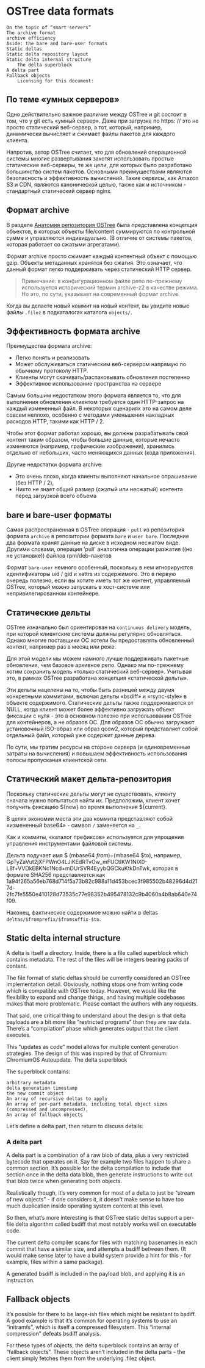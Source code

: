 # OSTree data formats

    On the topic of “smart servers”
    The archive format
    archive efficiency
    Aside: the bare and bare-user formats
    Static deltas
    Static delta repository layout
    Static delta internal structure
        The delta superblock
    A delta part
    Fallback objects
        Licensing for this document:

## По теме «умных серверов»

Одно действительно важное различие между OSTree и git состоит в том, что у git есть «умный сервер». Даже при загрузке по https: // это не просто статический веб-сервер, а тот, который, например, динамически вычисляет и сжимает файлы пакетов для каждого клиента.

Напротив, автор OSTree считает, что для обновлений операционной системы многие развертывания захотят использовать простые статические веб-серверы, те же цели, для которых было разработано большинство систем пакетов. Основными преимуществами являются безопасность и эффективность вычислений. Такие сервисы, как Amazon S3 и CDN, являются канонической целью, 
также как и источником - стандартный статический сервер nginx. 

## Формат archive

В разделе [Анатомия репозитория OSTree](anatomy.md)  была представлена ​​концепция объектов, в которых объекты file/content суммируются по контрольной сумме и управляются индивидуально. (В отличие от системы пакетов, которая работает со сжатыми агрегатами).

Формат archive просто сжимает каждый контентный объект с помощью gzip. 
Объекты метаданных хранятся без сжатия. 
Это означает, что данный формат легко поддерживать через статический HTTP сервер. 
> Примечание: в конфигурационном файле репо по-прежнему используется исторический термин archive-z2 в качестве режима. Но это, по сути, указывает на современный формат archive.

Когда вы делаете новый коммит на новый контент, вы увидите новые файлы `.filez` в  подкаталогах каталога `objects/`.

## Эффективность формата archive

Преимущества формата archive:

- Легко понять и реализовать
- Может обслуживаться статическим веб-сервером напрямую по обычному протоколу HTTP.
- Клиенты могут скачивать/распаковывать обновления постепенно
- Эффективное использование пространства на сервере

Самым большим недостатком этого формата является то, что для выполнения обновления клиентом требуется один HTTP-запрос на каждый измененный файл. 
В некоторых сценариях это на самом деле совсем неплохо, особенно с методами уменьшения накладных расходов HTTP, такими как HTTP / 2.

Чтобы этот формат работал хорошо, вы должны разрабатывать свой контент таким образом, чтобы большие данные, 
которые нечасто изменяются (например, графические изображения), хранились отдельно от небольших, 
часто меняющихся данных (кода приложения).

Другие недостатки формата archive:

- Это очень плохо, когда клиенты выполняют начальное опрашивание (без HTTP / 2),
- Никто не знает общий размер (сжатый или несжатый) контента перед загрузкой всего объема


## bare и bare-user форматы

Самая распространенная в OSTree операция - `pull` из репозитория формата `archive` в репозитории формата `bare` и `user bare`. 
Последние два формата хранят данные на диске в исходном несжатом виде.
Другими словами, операция 'pull'  аналогична операции разжатия ((но не установке)) файлов rpm/deb-пакетов

Формат `bare-user`  немного особенный, поскольку в нем игнорируются идентификаторы uid / gid и xattrs из содержимого. 
Это в первую очередь полезно, если вы хотите иметь тот же контент, управляемый OSTree, который можно запускать в хост-системе или непривилегированном контейнере. 

## Статические дельты

OSTree изначально был ориентирован на `continuous delivery` модель, при которой клиентские системы должны регулярно обновляться. 
Однако многие поставщики ОС хотели бы предоставлять обновленный контент, например раз в месяц или реже.

Для этой модели мы можем намного лучше поддерживать пакетные обновления, чем базовое архивное репо. Однако мы по-прежнему хотим сохранить модель «только статический веб-сервер». 
Учитывая это, в рамках OSTree разработана концепция «статической дельты».

Эти дельты нацелены на то, чтобы быть разницей между двумя конкретными коммитами, включая дельты «bsdiff» и «rsync-style» в объекте содержимого. 
Статические дельты также поддерживаются от NULL, когда клиент может более эффективно загружать объект фиксации с нуля - это в основном полезно при использовании OSTree для контейнеров, а не образов ОС. 
Для образов ОС обычно загружают установочный ISO-образ или образ qcow2, который представляет собой отдельный файл, который уже содержит данные дерева.

По сути, мы тратим ресурсы  на стороне сервера (и единовременные затраты на вычисления) и повышаем эффективность использования полосы пропускания клиентской сети. 

## Статический макет дельта-репозитория

Поскольку статические дельты могут не существовать, клиенту сначала нужно попытаться найти их. 
Предположим, клиент хочет получить фиксацию ${new} во время выполнения ${current}.

В целях экономии места эти два коммита представляют собой «измененный base64» - символ `/` заменяется на `_`.

Как и коммиты, «каталог префиксов» используется для упрощения управления инструментами файловой системы.

Дельта подучает имя $ (mbase64 $from)-$(mbase64 $to), например, GpTyZaVut2jXFPWnO4LJiKEdRTvOw_mFUCtIKW1NIX0-L8f+VVDkEBKNc1Ncd+mDUrSVR4EyybQGCkuKtkDnTwk, которая в формате SHA256 представляется как 1a94f265a56eb768d714f5a73b82c988a11d453bcec3f985502b48296d4d217d-2fc7fe5550e410128d73535c77e98352b495478132c9b4060a4b8ab640e74f09.

Наконец, фактическое содержимое можно найти в deltas `deltas/$fromprefix/$fromsuffix-$to`. 

## Static delta internal structure

A delta is itself a directory. Inside, there is a file called superblock which contains metadata. The rest of the files will be integers bearing packs of content.

The file format of static deltas should be currently considered an OSTree implementation detail. Obviously, nothing stops one from writing code which is compatible with OSTree today. However, we would like the flexibility to expand and change things, and having multiple codebases makes that more problematic. Please contact the authors with any requests.

That said, one critical thing to understand about the design is that delta payloads are a bit more like “restricted programs” than they are raw data. There’s a “compilation” phase which generates output that the client executes.

This “updates as code” model allows for multiple content generation strategies. The design of this was inspired by that of Chromium: ChromiumOS Autoupdate.
The delta superblock

The superblock contains:

    arbitrary metadata
    delta generation timestamp
    the new commit object
    An array of recursive deltas to apply
    An array of per-part metadata, including total object sizes (compressed and uncompressed),
    An array of fallback objects

Let’s define a delta part, then return to discuss details:

### A delta part

A delta part is a combination of a raw blob of data, plus a very restricted bytecode that operates on it. Say for example two files happen to share a common section. It’s possible for the delta compilation to include that section once in the delta data blob, then generate instructions to write out that blob twice when generating both objects.

Realistically though, it’s very common for most of a delta to just be “stream of new objects” - if one considers it, it doesn’t make sense to have too much duplication inside operating system content at this level.

So then, what’s more interesting is that OSTree static deltas support a per-file delta algorithm called bsdiff that most notably works well on executable code.

The current delta compiler scans for files with matching basenames in each commit that have a similar size, and attempts a bsdiff between them. (It would make sense later to have a build system provide a hint for this - for example, files within a same package).

A generated bsdiff is included in the payload blob, and applying it is an instruction.

## Fallback objects

It’s possible for there to be large-ish files which might be resistant to bsdiff. A good example is that it’s common for operating systems to use an “initramfs”, which is itself a compressed filesystem. This “internal compression” defeats bsdiff analysis.

For these types of objects, the delta superblock contains an array of “fallback objects”. These objects aren’t included in the delta parts - the client simply fetches them from the underlying .filez object.
